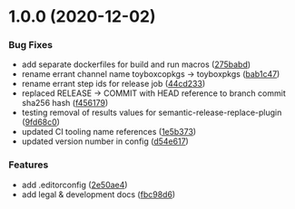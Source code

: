 # 1.0.0 (2020-12-02)


### Bug Fixes

* add separate dockerfiles for build and run macros ([275babd](https://github.com/toyboxco/mirror/commit/275babdfa1262965df70a767511ea36d168cd728))
* rename errant channel name toyboxcopkgs -> toyboxpkgs ([bab1c47](https://github.com/toyboxco/mirror/commit/bab1c47e7ccaafec7689948ed45717883cbac34a))
* rename errant step ids for release job ([44cd233](https://github.com/toyboxco/mirror/commit/44cd233705c3f9e56f44f4d84dd8736ee15d23ee))
* replaced RELEASE -> COMMIT with HEAD reference to branch commit sha256 hash ([f456179](https://github.com/toyboxco/mirror/commit/f456179b35bb7d9674cb6328026c189aee6ba6fc))
* testing removal of results values for semantic-release-replace-plugin ([9fd68c0](https://github.com/toyboxco/mirror/commit/9fd68c07c0123a755b13cb4fc56c77c34749207c))
* updated CI tooling name references ([1e5b373](https://github.com/toyboxco/mirror/commit/1e5b373dce29389c5e934e1f3d2de3600f503f04))
* updated version number in config ([d54e617](https://github.com/toyboxco/mirror/commit/d54e61721c1e8be19f02758bc865f9e6f683daab))


### Features

* add .editorconfig ([2e50ae4](https://github.com/toyboxco/mirror/commit/2e50ae4eb7b40852916690334bde62050bbc19eb))
* add legal & development docs ([fbc98d6](https://github.com/toyboxco/mirror/commit/fbc98d6fed12649a228c9d46ce0de7b1d2ef9a8a))
